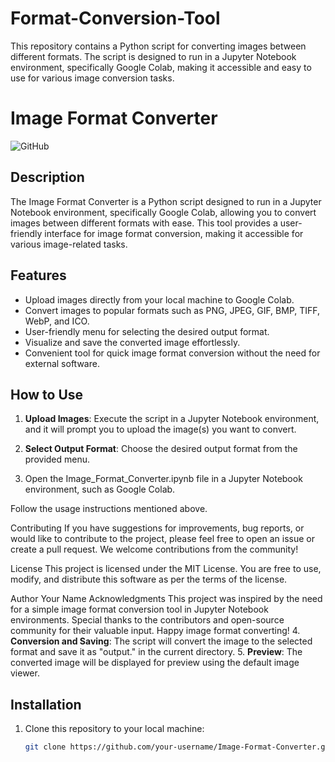 # Format-Conversion-Tool
This repository contains a Python script for converting images between different formats. The script is designed to run in a Jupyter Notebook environment, specifically Google Colab, making it accessible and easy to use for various image conversion tasks.
# Image Format Converter

![GitHub](https://img.shields.io/github/license/rafayqazi/Image-Format-Converter)

## Description

The Image Format Converter is a Python script designed to run in a Jupyter Notebook environment, specifically Google Colab, allowing you to convert images between different formats with ease. This tool provides a user-friendly interface for image format conversion, making it accessible for various image-related tasks.

## Features

- Upload images directly from your local machine to Google Colab.
- Convert images to popular formats such as PNG, JPEG, GIF, BMP, TIFF, WebP, and ICO.
- User-friendly menu for selecting the desired output format.
- Visualize and save the converted image effortlessly.
- Convenient tool for quick image format conversion without the need for external software.

## How to Use

1. **Upload Images**: Execute the script in a Jupyter Notebook environment, and it will prompt you to upload the image(s) you want to convert.
2. **Select Output Format**: Choose the desired output format from the provided menu.

3. Open the Image_Format_Converter.ipynb file in a Jupyter Notebook environment, such as Google Colab.

Follow the usage instructions mentioned above.

Contributing
If you have suggestions for improvements, bug reports, or would like to contribute to the project, please feel free to open an issue or create a pull request. We welcome contributions from the community!

License
This project is licensed under the MIT License. You are free to use, modify, and distribute this software as per the terms of the license.

Author
Your Name
Acknowledgments
This project was inspired by the need for a simple image format conversion tool in Jupyter Notebook environments.
Special thanks to the contributors and open-source community for their valuable input.
Happy image format converting!
4. **Conversion and Saving**: The script will convert the image to the selected format and save it as "output.<format>" in the current directory.
5. **Preview**: The converted image will be displayed for preview using the default image viewer.

## Installation

1. Clone this repository to your local machine:

   ```bash
   git clone https://github.com/your-username/Image-Format-Converter.git
